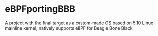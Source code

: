 # eBPFportingBBB
A project with the final target as a custom-made OS based on 5.10 Linux mainline kernel, natively supports eBPF for Beagle Bone Black
